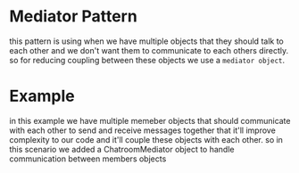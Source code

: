 # Mediator Pattern

this pattern is using when we have multiple objects that they should talk to each other and we don't want them to communicate to each others directly. so for reducing coupling between these objects we use a `mediator object`.

# Example

in this example we have multiple memeber objects that should communicate with each other to send and receive messages together that it'll improve complexity to our code and it'll couple these objects with each other.
so in this scenario we added a ChatroomMediator object to handle communication between members objects
